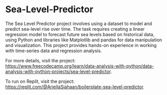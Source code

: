 # Sea-Level-Predictor

The Sea Level Predictor project involves using a dataset to model and predict sea-level rise over time. The task requires creating a linear regression model to forecast future sea levels based on historical data, using Python and libraries like Matplotlib and pandas for data manipulation and visualization. This project provides hands-on experience in working with time-series data and regression analysis.

For more details, visit the project: https://www.freecodecamp.org/learn/data-analysis-with-python/data-analysis-with-python-projects/sea-level-predictor.

To run on Replit, visit the project: https://replit.com/@AriellaSiahaan/boilerplate-sea-level-predictor.
